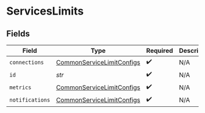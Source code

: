 # ServicesLimits


## Fields

| Field                                                                         | Type                                                                          | Required                                                                      | Description                                                                   |
| ----------------------------------------------------------------------------- | ----------------------------------------------------------------------------- | ----------------------------------------------------------------------------- | ----------------------------------------------------------------------------- |
| `connections`                                                                 | [CommonServiceLimitConfigs](../../models/shared/commonservicelimitconfigs.md) | :heavy_check_mark:                                                            | N/A                                                                           |
| `id`                                                                          | *str*                                                                         | :heavy_check_mark:                                                            | N/A                                                                           |
| `metrics`                                                                     | [CommonServiceLimitConfigs](../../models/shared/commonservicelimitconfigs.md) | :heavy_check_mark:                                                            | N/A                                                                           |
| `notifications`                                                               | [CommonServiceLimitConfigs](../../models/shared/commonservicelimitconfigs.md) | :heavy_check_mark:                                                            | N/A                                                                           |